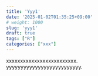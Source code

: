 ```yaml
---
title: 'Yyy1'
date: '2025-01-02T01:35:25+09:00'
# weight: 1000
slug: 'yyy1'
draft: true
tags: ["R"]
categories: ["xxx"]
---
```


xxxxxxxxxxxxxxxxxxxxxxxxx.  
yyyyyyyyyyyyyyyyyyyyyyyyyy.  
